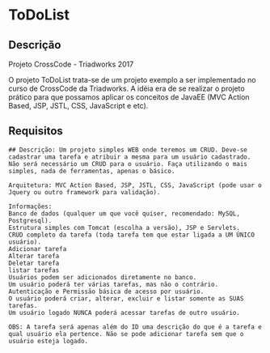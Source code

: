 # ToDoList
## Descrição
Projeto CrossCode - Triadworks 2017

O projeto ToDoList trata-se de um projeto exemplo a ser implementado no curso de CrossCode da Triadworks. A idéia era de se realizar o projeto prático para que possamos aplicar os conceitos de JavaEE (MVC Action Based, JSP, JSTL, CSS, JavaScript e etc).

## Requisitos
```
## Descrição: Um projeto simples WEB onde teremos um CRUD. Deve-se cadastrar uma tarefa e atribuir a mesma para um usuário cadastrado. Não será necessário um CRUD para o usuário. Faça utilizando o mais simples, nada de ferramentas, apenas o básico.

Arquitetura: MVC Action Based, JSP, JSTL, CSS, JavaScript (pode usar o Jquery ou outro framework para validação).

Informações:
Banco de dados (qualquer um que você quiser, recomendado: MySQL, Postgresql).
Estrutura simples com Tomcat (escolha a versão), JSP e Servlets.
CRUD completo da tarefa (toda tarefa tem que estar ligada a UM ÚNICO usuário).
Adicionar tarefa
Alterar tarefa
Deletar tarefa
listar tarefas
Usuários podem ser adicionados diretamente no banco.
Um usuário poderá ter várias tarefas, mas não o contrário.
Autenticação e Permissão básica de acesso por usuário.
O usuário poderá criar, alterar, excluir e listar somente as SUAS tarefas.
Um usuário logado NUNCA poderá acessar tarefas de outro usuário.

OBS: A tarefa será apenas além do ID uma descrição do que é a tarefa e qual usuário ela pertence. Não se pode adicionar tarefa sem que o usuário esteja logado.
```
